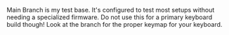 Main Branch is my test base. It's configured to test most setups without needing a specialized firmware. Do not use this for a primary keyboard build though! Look at the branch for the proper keymap for your keyboard.
